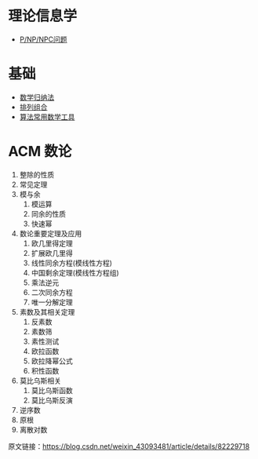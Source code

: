# 理论信息学
* [P/NP/NPC问题](./P%20vs%20NP%20vs%20NPC.md)  
  
# 基础
* [数学归纳法](./Mathematical%20Induction.md)
* [排列组合](./Combinatorics.md)
* [算法常用数学工具](./../Tool%20Sets/Math.java)
  
# ACM 数论
1. 整除的性质
2. 常见定理
3. 模与余
    1. 模运算
    2. 同余的性质
    3. 快速幂
4. 数论重要定理及应用
    1. 欧几里得定理
    2. 扩展欧几里得
    3. 线性同余方程(模线性方程)
    4. 中国剩余定理(模线性方程组)
    5. 乘法逆元
    6. 二次同余方程
    7. 唯一分解定理
5. 素数及其相关定理
    1. 反素数
    2. 素数筛
    3. 素性测试
    4. 欧拉函数
    5. 欧拉降幂公式
    6. 积性函数
6. 莫比乌斯相关
    1. 莫比乌斯函数
    2. 莫比乌斯反演
7. 逆序数
8. 原根
9. 离散对数
  
原文链接：https://blog.csdn.net/weixin_43093481/article/details/82229718  
